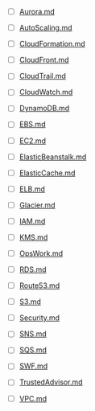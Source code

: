 - [ ] [Aurora.md](./aws-study/Aurora.md)

- [ ] [AutoScaling.md](./aws-study/AutoScaling.md)

- [ ] [CloudFormation.md](./aws-study/CloudFormation.md)

- [ ] [CloudFront.md](./aws-study/CloudFront.md)

- [ ] [CloudTrail.md](./aws-study/CloudTrail.md)

- [ ] [CloudWatch.md](./aws-study/CloudWatch.md)

- [ ] [DynamoDB.md](./aws-study/DynamoDB.md)

- [ ] [EBS.md](./aws-study/EBS.md)

- [ ] [EC2.md](./aws-study/EC2.md)

- [ ] [ElasticBeanstalk.md](./aws-study/ElasticBeanstalk.md)

- [ ] [ElasticCache.md](./aws-study/ElasticCache.md)

- [ ] [ELB.md](./aws-study/ELB.md)

- [ ] [Glacier.md](./aws-study/Glacier.md)

- [ ] [IAM.md](./aws-study/IAM.md)

- [ ] [KMS.md](./aws-study/KMS.md)

- [ ] [OpsWork.md](./aws-study/OpsWork.md)

- [ ] [RDS.md](./aws-study/RDS.md)

- [ ] [Route53.md](./aws-study/Route53.md)

- [ ] [S3.md](./aws-study/S3.md)

- [ ] [Security.md](./aws-study/Security.md)

- [ ] [SNS.md](./aws-study/SNS.md)

- [ ] [SQS.md](./aws-study/SQS.md)

- [ ] [SWF.md](./aws-study/SWF.md)

- [ ] [TrustedAdvisor.md](./aws-study/TrustedAdvisor.md)

- [ ] [VPC.md](./aws-study/VPC.md)
